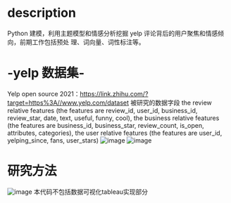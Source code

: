 # description
Python 建模，利用主题模型和情感分析挖掘 yelp 评论背后的用户聚焦和情感倾向，前期工作包括预处 理、词向量、词性标注等。
# -yelp 数据集-
Yelp open source 2021：https://link.zhihu.com/?target=https%3A//www.yelp.com/dataset
被研究的数据字段
the review relative features (the features are review_id, user_id, business_id, review_star, date, text, useful, funny, cool), the business relative features (the features are business_id, business_star, review_count, is_open, attributes, categories), 
the user relative features (the features are user_id, yelping_since, fans, user_stars)
![image](https://github.com/user-attachments/assets/8388b8e9-0901-4884-b14c-cf69f1274c51)
![image](https://github.com/user-attachments/assets/0a4390df-d519-476a-9e02-5b49f8c80c37)

# 研究方法
![image](https://github.com/user-attachments/assets/28d1a6c9-3844-4cbf-9549-f51dd5945a49)
本代码不包括数据可视化tableau实现部分
